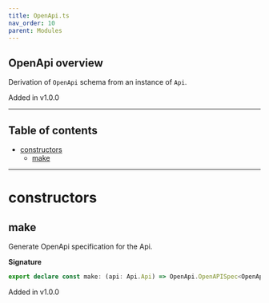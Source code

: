 ```yaml
---
title: OpenApi.ts
nav_order: 10
parent: Modules
---
```


## OpenApi overview

Derivation of `OpenApi` schema from an instance of `Api`.

Added in v1.0.0

---

<h2 class="text-delta">Table of contents</h2>

- [constructors](#constructors)
  - [make](#make)

---

# constructors

## make

Generate OpenApi specification for the Api.

**Signature**

```ts
export declare const make: (api: Api.Api) => OpenApi.OpenAPISpec<OpenApi.OpenAPISchemaType>
```

Added in v1.0.0
